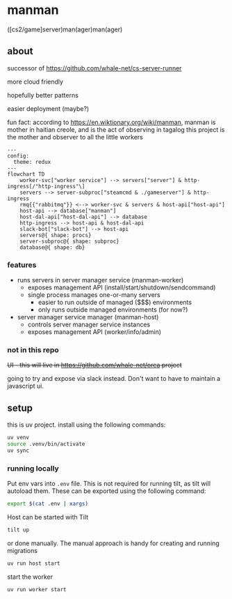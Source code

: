 # manman
([cs2/game]server)man(ager)man(ager)


## about

successor of https://github.com/whale-net/cs-server-runner

more cloud friendly

hopefully better patterns

easier deployment (maybe?)

fun fact: according to https://en.wiktionary.org/wiki/manman, manman is mother in haitian creole, and is the act of observing in tagalog
this project is the mother and observer to all the little workers

```mermaid
---
config:
  theme: redux
---
flowchart TD
    worker-svc["worker service"] --> servers["server"] & http-ingress[/"http-ingress"\]
    servers --> server-subproc["steamcmd & ./gameserver"] & http-ingress
    rmq{{"rabbitmq"}} <--> worker-svc & servers & host-api["host-api"]
    host-api --> database["manman"]
    host-dal-api["host-dal-api"] --> database
    http-ingress --> host-api & host-dal-api
    slack-bot["slack-bot"] --> host-api
    servers@{ shape: procs}
    server-subproc@{ shape: subproc}
    database@{ shape: db}
```

### features

- runs servers in server manager service (manman-worker)
    - exposes management API (install/start/shutdown/sendcommand)
    - single process manages one-or-many servers
        - easier to run outside of managed ($$$) environments
        - only runs outside managed environments (for now?)
- server manager service manager (manman-host)
    - controls server manager service instances
    - exposes management API (worker/info/admin)

### not in this repo
~~UI - this will live in https://github.com/whale-net/orca project~~


going to try and expose via slack instead. Don't want to have to maintain a javascript ui.



## setup

this is uv project. install using the following commands:
```bash
uv venv
source .venv/bin/activate
uv sync
```


### running locally

Put env vars into `.env` file.
This is not required for running tilt, as tilt will autoload them.
These can be exported using the following command:
```bash
export $(cat .env | xargs)
```

Host can be started with Tilt
```bash
tilt up
```

or done manually.
The manual approach is handy for creating and running migrations
```bash
uv run host start
```

start the worker
```bash
uv run worker start
```
